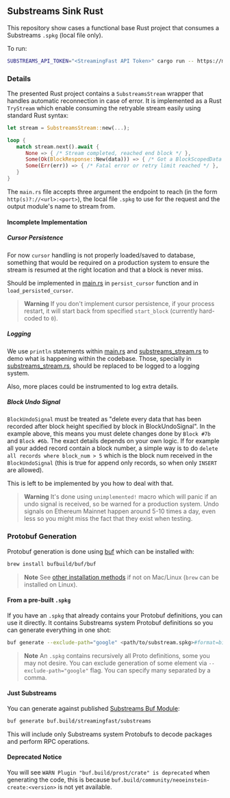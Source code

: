 ## Substreams Sink Rust

This repository show cases a functional base Rust project that consumes a Substreams `.spkg` (local file only).

To run:

```bash
SUBSTREAMS_API_TOKEN="<StreamingFast API Token>" cargo run -- https://mainnet.eth.streamingfast.io:443 https://github.com/streamingfast/substreams-eth-block-meta/releases/download/v0.5.1/substreams-eth-block-meta-v0.5.1.spkg db_out
```

### Details

The presented Rust project contains a `SubstreamsStream` wrapper that handles automatic reconnection in case of error. It is implemented as a Rust `TryStream` which enable consuming the retryable stream easily using standard Rust syntax:

```rust
let stream = SubstreamsStream::new(...);

loop {
   match stream.next().await {
      None => { /* Stream completed, reached end block */ },
      Some(Ok(BlockResponse::New(data))) => { /* Got a BlockScopedData message */ },
      Some(Err(err)) => { /* Fatal error or retry limit reached */ },
   }
}
```

The `main.rs` file accepts three argument the endpoint to reach (in the form `http(s)?://<url>:<port>`), the local file `.spkg` to use for the request and the output module's name to stream from.

#### Incomplete Implementation

##### Cursor Persistence

For now `cursor` handling is not properly loaded/saved to database, something that would be required on a production system to ensure the stream is resumed at the right location and that a block is never miss.

Should be implemented in [main.rs](./src/main.rs) in `persist_cursor` function and in `load_persisted_cursor`.

> **Warning** If you don't implement cursor persistence, if your process restart, it will start back from specified `start_block` (currently hard-coded to `0`).

##### Logging

We use `println` statements within [main.rs](./src/main.rs) and [substreams_stream.rs](./src/substreams_stream.rs) to demo what is happening within the codebase. Those, specially in [substreams_stream.rs](./src/substreams_stream.rs), should be replaced to be logged to a logging system.

Also, more places could be instrumented to log extra details.

##### Block Undo Signal

`BlockUndoSignal` must be treated as "delete every data that has been recorded after block height specified by block in BlockUndoSignal". In the example above, this means you must delete changes done by `Block #7b` and `Block #6b`. The exact details depends on your own logic. If for example all your added record contain a block number, a simple way is to do `delete all records where block_num > 5` which is the block num received in the `BlockUndoSignal` (this is true for append only records, so when only `INSERT` are allowed).

This is left to be implemented by you how to deal with that.

> **Warning** It's done using `unimplemented!` macro which will panic if an undo signal is received, so be warned for a production system. Undo signals on Ethereum Mainnet happen around 5-10 times a day, even less so you might miss the fact that they exist when testing.

### Protobuf Generation

Protobuf generation is done using [buf](https://buf.build/) which can be installed with:

```bash
brew install bufbuild/buf/buf
```

> **Note** See [other installation methods](https://buf.build/docs/installation/) if not on Mac/Linux (`brew` can be installed on Linux).

#### From a pre-built `.spkg`

If you have an `.spkg` that already contains your Protobuf definitions, you can use it directly. It contains Substreams system Protobuf definitions so you can generate everything in one shot:

```bash
buf generate --exclude-path="google" <path/to/substream.spkg>#format=bin
```

> **Note** An `.spkg` contains recursively all Proto definitions, some you may not desire. You can exclude generation of some element via `--exclude-path="google"` flag. You can specify many separated by a comma.

#### Just Substreams

You can generate against published [Substreams Buf Module](https://buf.build/streamingfast/substreams):

```bash
buf generate buf.build/streamingfast/substreams
```

This will include only Substreams system Protobufs to decode packages and perform RPC operations.

#### Deprecated Notice

You will see `WARN Plugin "buf.build/prost/crate" is deprecated` when generating the code, this is because `buf.build/community/neoeinstein-create:<version>` is not yet available.